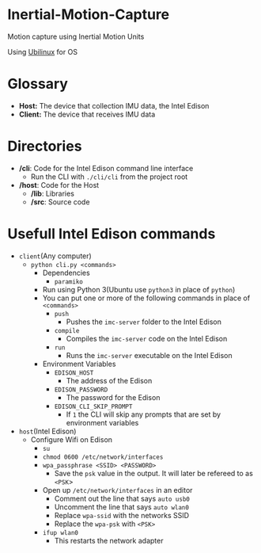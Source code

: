# Inertial-Motion-Capture
Motion capture using Inertial Motion Units

Using [Ubilinux](http://www.emutexlabs.com/ubilinux) for OS

# Glossary
- **Host:** The device that collection IMU data, the Intel Edison
- **Client:** The device that receives IMU data

# Directories
- **/cli**: Code for the Intel Edison command line interface
    - Run the CLI with `./cli/cli` from the project root
- **/host**: Code for the Host
    - **/lib**: Libraries
    - **/src**: Source code

# Usefull Intel Edison commands
- `client`(Any computer)
    - `python cli.py <commands>`
        - Dependencies
            - `paramiko`
        - Run using Python 3(Ubuntu use `python3` in place of `python`)
        - You can put one or more of the following commands in place of
        `<commands>`
            - `push`
                - Pushes the `imc-server` folder to the Intel Edison
            - `compile`
                - Compiles the `imc-server` code on the Intel Edison
            - `run`
                - Runs the `imc-server` executable on the Intel Edison
        - Environment Variables
            - `EDISON_HOST`
                - The address of the Edison
            - `EDISON_PASSWORD`
                - The password for the Edison
            - `EDISON_CLI_SKIP_PROMPT`
                - If `1` the CLI will skip any prompts that are set by
                environment variables
- `host`(Intel Edison)
    - Configure Wifi on Edison
        - `su`
        - `chmod 0600 /etc/network/interfaces`
        - `wpa_passphrase <SSID> <PASSWORD>`
            - Save the `psk` value in the output. It will later be refereed to
            as `<PSK`>
        - Open up `/etc/network/interfaces` in an editor
            - Comment out the line that says `auto usb0`
            - Uncomment the line that says `auto wlan0`
            - Replace `wpa-ssid` with the networks SSID
            - Replace the `wpa-psk` with `<PSK>`
        - `ifup wlan0`
            - This restarts the network adapter